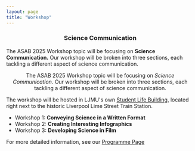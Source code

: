 ```yaml
---
layout: page
title: "Workshop"
---
```


### <center>Science Communication</center>
The ASAB 2025 Workshop topic will be focusing on **Science Communication.** Our workshop will be broken into three sections, each tackling a different aspect of science communication.  

<div style="text-align: center;">The ASAB 2025 Workshop topic will be focusing on <em>Science Communication</em>. Our workshop will be broken into three sections, each tackling a different aspect of science communication.</div>  

The workshop will be hosted in LJMU's own [Student Life Building](https://maps.app.goo.gl/8DWsNPFvSQrHEdg97), located right next to the historic Liverpool Lime Street Train Station.

* Workshop 1: **Conveying Science in a Written Format**
* Workshop 2: **Creating Interesting Infographics**
* Workshop 3: **Developing Science in Film**  

For more detailed information, see our [Programme Page](https://ASABSpring2025.github.io/Programme/)
